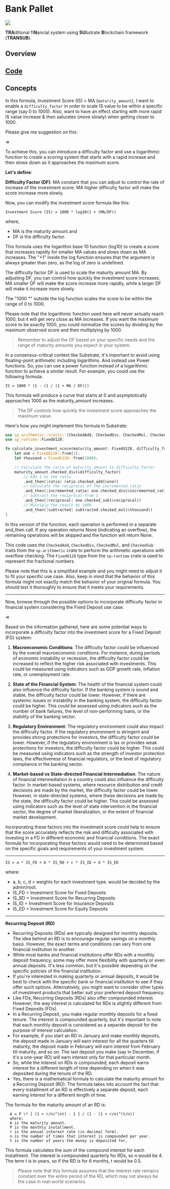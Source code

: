 # Bank Pallet

![](../../img/substrate_pallet_bank_bg.png)

**TRA**ditional fi**N**ancial system using **SU**bstrate **B**lockchain framework (**TRANSUB**).

## Overview

## [Code](https://github.com/abhi3700/substrate-playground/pallets/bank)

## Concepts

In this formula, Investment Score (IS) = MA (`maturity_amount`), I want to enable a `difficulty_factor` in order to scale IS value to be within a specific range (say 0 to 1000). Also, want to have an effect starting with more rapid IS value increase & then saturates (move slowly) when getting closer to 1000.

Please give me suggestion on this.

=>

To achieve this, you can introduce a difficulty factor and use a logarithmic function to create a scoring system that starts with a rapid increase and then slows down as it approaches the maximum score.

**Let's define**:

**Difficulty Factor (DF)**: MA constant that you can adjust to control the rate of increase of the investment score. MA higher difficulty factor will make the score increase more slowly.

Now, you can modify the investment score formula like this:

`Investment Score (IS) = 1000 * log10(1 + (MA/DF))`

where,

- MA is the maturity amount and
- DF is the difficulty factor.

This formula uses the logarithm base 10 function (log10) to create a score that increases rapidly for smaller MA values and slows down as MA increases. The "+1" inside the log function ensures that the argument is always greater than zero, as the log of zero is undefined.

The difficulty factor DF is used to scale the maturity amount MA. By adjusting DF, you can control how quickly the investment score increases. MA smaller DF will make the score increase more rapidly, while a larger DF will make it increase more slowly.

The "1000 \*" outside the log function scales the score to be within the range of 0 to 1000.

Please note that the logarithmic function used here will never actually reach 1000, but it will get very close as MA increases. If you want the maximum score to be exactly 1000, you could normalize the scores by dividing by the maximum observed score and then multiplying by 1000.

> Remember to adjust the DF based on your specific needs and the range of maturity amounts you expect in your system.

In a consensus-critical context like Substrate, it's important to avoid using floating-point arithmetic including logarithms. And instead use Power functions. So, you can use a power function instead of a logarithmic function to achieve a similar result. For example, you could use the following formula:

`IS = 1000 * (1 - (1 / (1 + MA / DF)))`

This formula will produce a curve that starts at 0 and asymptotically approaches 1000 as the maturity_amount increases.

> The DF controls how quickly the investment score approaches the maximum value.

Here's how you might implement this formula in Substrate:

```rust
use sp_arithmetic::traits::{CheckedAdd, CheckedDiv, CheckedMul, CheckedSub};
use sp_runtime::FixedU128;

fn calculate_investment_score(maturity_amount: FixedU128, difficulty_factor: FixedU128) -> Option<FixedU128> {
    let one = FixedU128::from(1);
    let thousand = FixedU128::from(1000);

    // Calculate the ratio of maturity_amount to difficulty_factor
    maturity_amount.checked_div(&difficulty_factor)
        // Add 1 to the ratio
        .and_then(|ratio| ratio.checked_add(&one))
        // Calculate the reciprocal of the incremented ratio
        .and_then(|incremented_ratio| one.checked_div(&incremented_ratio))
        // Subtract the reciprocal from 1
        .and_then(|reciprocal| one.checked_sub(&reciprocal))
        // Multiply the result by 1000
        .and_then(|subtracted| subtracted.checked_mul(&thousand))
}
```

In this version of the function, each operation is performed in a separate and_then call. If any operation returns None (indicating an overflow), the remaining operations will be skipped and the function will return None.

This code uses the `CheckedAdd`, `CheckedDiv`, `CheckedMul`, and `CheckedSub` traits from the `sp-arithmetic` crate to perform the arithmetic operations with overflow checking. The `FixedU128` type from the `sp-runtime` crate is used to represent the fractional numbers.

Please note that this is a simplified example and you might need to adjust it to fit your specific use case. Also, keep in mind that the behavior of this formula might not exactly match the behavior of your original formula. You should test it thoroughly to ensure that it meets your requirements.

---

Now, browse through the possible options to incorporate difficulty factor in financial system considering the Fixed Deposit use case.

=>

Based on the information gathered, here are some potential ways to incorporate a difficulty factor into the investment score for a Fixed Deposit (FD) system:

1. **Macroeconomic Conditions**: The difficulty factor could be influenced by the overall macroeconomic conditions. For instance, during periods of economic instability or recession, the difficulty factor could be increased to reflect the higher risk associated with investments. This could be measured using indicators such as GDP growth rate, inflation rate, or unemployment rate.

2. **State of the Financial System**: The health of the financial system could also influence the difficulty factor. If the banking system is sound and stable, the difficulty factor could be lower. However, if there are systemic issues or instability in the banking system, the difficulty factor could be higher. This could be assessed using indicators such as the number of bank failures, the level of non-performing loans, or the stability of the banking sector.

3. **Regulatory Environment**: The regulatory environment could also impact the difficulty factor. If the regulatory environment is stringent and provides strong protections for investors, the difficulty factor could be lower. However, if the regulatory environment is lax or provides weak protections for investors, the difficulty factor could be higher. This could be measured using indicators such as the strength of investor protection laws, the effectiveness of financial regulators, or the level of regulatory compliance in the banking sector.

4. **Market-based vs State-directed Financial Intermediation**: The nature of financial intermediation in a country could also influence the difficulty factor. In market-based systems, where resource distribution and credit decisions are made by the market, the difficulty factor could be lower. However, in state-directed systems, where these decisions are made by the state, the difficulty factor could be higher. This could be assessed using indicators such as the level of state intervention in the financial sector, the degree of market liberalization, or the extent of financial market development.

Incorporating these factors into the investment score could help to ensure that the score accurately reflects the risk and difficulty associated with investing in a FD in different economic and financial conditions. The exact formula for incorporating these factors would need to be determined based on the specific goals and requirements of your investment system.

---

`IS = a * IS_FD + b * IS_RD + c * IS_ID + d * IS_ED`

where:

- a, b, c, d = weights for each investment type. would be decided by the admin/root.
- IS_FD = Investment Score for Fixed Deposits
- IS_RD = Investment Score for Recurring Deposits
- IS_ID = Investment Score for Insurance Deposits
- IS_ED = Investment Score for Equity Deposits

---

**Recurring Deposit (RD)**

- Recurring Deposits (RDs) are typically designed for monthly deposits. The idea behind an RD is to encourage regular savings on a monthly basis. However, the exact terms and conditions can vary from one financial institution to another.
- While most banks and financial institutions offer RDs with a monthly deposit frequency, some may offer more flexibility with quarterly or even annual deposits. It's less common, but it's possible depending on the specific policies of the financial institution.
- If you're interested in making quarterly or annual deposits, it would be best to check with the specific bank or financial institution to see if they offer such options. Alternatively, you might want to consider other types of investment products that better suit your preferred deposit frequency.
- Like FDs, Recurring Deposits (RDs) also offer compounded interest. However, the way interest is calculated for RDs is slightly different from Fixed Deposits (FDs).
- In a Recurring Deposit, you make regular monthly deposits for a fixed tenure. The interest is compounded quarterly, but it's important to note that each monthly deposit is considered as a separate deposit for the purpose of interest calculation.
- For example, if you start an RD in January and make monthly deposits, the deposit made in January will earn interest for all the quarters till maturity, the deposit made in February will earn interest from February till maturity, and so on. The last deposit you make (say in December, if it's a one-year RD) will earn interest only for that particular month.
- So, while the interest on RDs is compounded, each deposit earns interest for a different length of time depending on when it was deposited during the tenure of the RD.
- Yes, there is a mathematical formula to calculate the maturity amount for a Recurring Deposit (RD). The formula takes into account the fact that every installment of an RD is effectively a separate deposit, each earning interest for a different length of time.

The formula for the maturity amount of an RD is:

```
  A = P \* [ (1 + r/n)^(nt) - 1 ] / (1 - (1 + r/n)^(t/n))
  where:
  A is the maturity amount.
  P is the monthly installment.
  r is the annual interest rate (in decimal form).
  n is the number of times that interest is compounded per year.
  t is the number of years the money is deposited for.
```

This formula calculates the sum of the compound interest for each installment. The interest is compounded quarterly for RDs, so n would be 4. The term t is in years, so if the RD is for 6 months, t would be 0.5.

> Please note that this formula assumes that the interest rate remains constant over the entire period of the RD, which may not always be the case in real-world scenarios.

